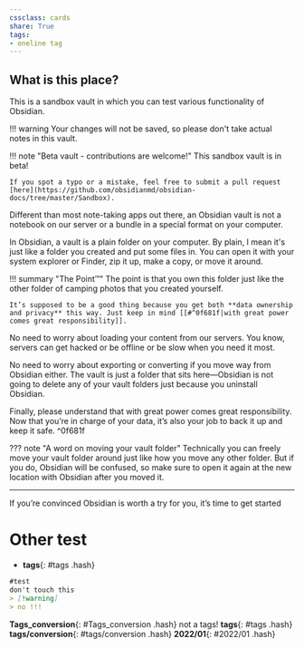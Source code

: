 ```yaml
---
cssclass: cards
share: True
tags: 
- oneline tag
---
```

## What is this place?

This is a sandbox vault in which you can test various functionality of Obsidian.

!!! warning
	Your changes will not be saved, so please don't take actual notes in this vault.

!!! note "Beta vault - contributions are welcome!"
	This sandbox vault is in beta!
	
	If you spot a typo or a mistake, feel free to submit a pull request [here](https://github.com/obsidianmd/obsidian-docs/tree/master/Sandbox).


Different than most note-taking apps out there, an Obsidian vault is not a notebook on our server or a bundle in a special format on your computer.

In Obsidian, a vault is a plain folder on your computer. By plain, I mean it's just like a folder you created and put some files in. You can open it with your system explorer or Finder, zip it up, make a copy, or move it around.

!!! summary "The Point™"
	The point is that you own this folder just like the other folder of camping photos that you created yourself.
	
	It’s supposed to be a good thing because you get both **data ownership and privacy** this way. Just keep in mind [[#^0f681f|with great power comes great responsibility]].

No need to worry about loading your content from our servers. You know, servers can get hacked or be offline or be slow when you need it most.

No need to worry about exporting or converting if you move way from Obsidian either. The vault is just a folder that sits here—Obsidian is not going to delete any of your vault folders just because you uninstall Obsidian.

Finally, please understand that with great power comes great responsibility. Now that you’re in charge of your data, it’s also your job to back it up and keep it safe. ^0f681f

??? note "A word on moving your vault folder"
	Technically you can freely move your vault folder around just like how you move any other folder. But if you do, Obsidian will be confused, so make sure to open it again at the new location with Obsidian after you moved it.

---

If you’re convinced Obsidian is worth a try for you, it’s time to get started

# Other test

- **tags**{: #tags .hash}

```md
#test
don't touch this
> [!warning]
> no !!!
```


**Tags_conversion**{: #Tags_conversion .hash} not a tags! **tags**{: #tags .hash} 
**tags/conversion**{: #tags/conversion .hash}
**2022/01**{: #2022/01 .hash}